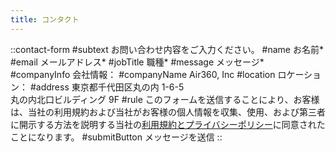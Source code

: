 ```yaml
---
title: コンタクト
---
```


::contact-form
#subtext
お問い合わせ内容をご入力ください。
#name
お名前*
#email
メールアドレス*
#jobTitle
職種*
#message
メッセージ*
#companyInfo
会社情報：
#companyName
Air360, Inc
#location
ロケーション：
#address
東京都千代田区丸の内 1-6-5<br>丸の内北口ビルディング 9F
#rule
このフォームを送信することにより、お客様は、当社の利用規約および当社がお客様の個人情報を収集、使用、および第三者に開示する方法を説明する当社の<span class="text-primary-600 hover:underline">[利用規約とプライバシーポリシー](/ja/privacy-policy)</span>に同意されたことになります。
#submitButton
メッセージを送信
::
